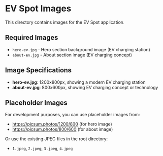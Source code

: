 # EV Spot Images

This directory contains images for the EV Spot application.

## Required Images

- `hero-ev.jpg` - Hero section background image (EV charging station)
- `about-ev.jpg` - About section image (EV charging concept)

## Image Specifications

- **hero-ev.jpg**: 1200x800px, showing a modern EV charging station
- **about-ev.jpg**: 800x600px, showing EV charging concept or technology

## Placeholder Images

For development purposes, you can use placeholder images from:
- https://picsum.photos/1200/800 (for hero image)
- https://picsum.photos/800/600 (for about image)

Or use the existing JPEG files in the root directory:
- `1.jpeg`, `2.jpeg`, `3.jpeg`, `4.jpeg` 
